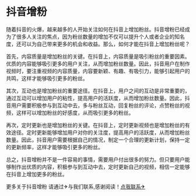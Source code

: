 # 抖音增粉

随着抖音的火爆，越来越多的人开始关注如何在抖音上增加粉丝。抖音增粉已经成为了很多人关注的焦点，因为粉丝数量的增加不仅可以提升个人或者企业的知名度，还可以为自己带来更多的机会和收益。那么，如何才能在抖音上增加粉丝呢？

首先，内容质量是增加粉丝的关键。在抖音上，内容质量是吸引粉丝的重要因素。优质的内容能够吸引更多的用户关注，从而增加粉丝数量。因此，抖音用户在制作视频时，要注重视频的内容质量，内容要新颖、有趣、有吸引力，能够引起用户的共鸣，这样才能够吸引更多的粉丝。

其次，互动也是增加粉丝的重要途径。在抖音上，用户之间的互动是非常重要的，通过互动可以增加用户的粘性，提高用户的活跃度，从而增加粉丝数量。因此，抖音用户需要积极参与到互动中去，多与粉丝互动，回复粉丝的评论，点赞粉丝的视频，这样可以增加粉丝的好感度，从而吸引更多的粉丝。

再次，定时更新也是增加粉丝的关键。在抖音上，定时更新视频也是增加粉丝的有效途径。定时更新能够增加用户对你的关注度，提高用户的活跃度，从而增加粉丝数量。因此，抖音用户需要根据自己的情况，制定一个合理的更新计划，保持一定的更新频率，这样才能够吸引更多的粉丝。

总之，抖音增粉并不是一件容易的事情，需要用户付出很多的努力。但只要用户能够制作出优质的内容，积极参与到互动中去，定时更新自己的视频，相信一定能够在抖音上增加更多的粉丝。

更多关于抖音增粉 请通过✈与我们联系,感谢阅读！[点我联系✈](https://www.k02.cc)